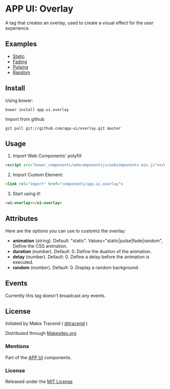 # APP UI: Overlay

A tag that creates an overlay, used to create a visual effect for the user experience.


## Examples

* [Static](./examples/01-static.html)
* [Fading](./examples/02-fade.html)
* [Pulsing](./examples/03-pulse.html)
* [Random](./examples/04-random.html)


## Install

Using bower:
```
bower install app.ui.overlay
```

Import from github
```
git pull git://github.com/app-ui/overlay.git master
```


## Usage

1. Import Web Components' polyfill

```html
<script src="bower_components/webcomponentsjs/webcomponents.min.js"></script>
```

2. Import Custom Element:
```html
<link rel="import" href="components/app.ui.overlay">
```

3. Start using it!

```html
<ui-overlay></ui-overlay>
```


## Attributes

Here are the options you can use to customiz the overlay:

* **animation** (string). Default: "static". Values="static|pulse|fade|random", Define the CSS animation.
* **duration** (number). Default: 0. Define the duation of the animation.
* **delay** (number). Default: 0. Define a delay before the animation is executed.
* **random** (number). Default: 0. Display a random background.


## Events

Currently this tag doesn't broadcast any events.


## License

Initiated by Makis Tracend ( [@tracend](http://github.com/tracend) )

Distributed through [Makesites.org](http://makesites.org/)

### Mentions

Part of the [APP UI](http://github.com/app-ui) components.

### License

Released under the [MIT License](http://makesites.org/licenses/MIT)
